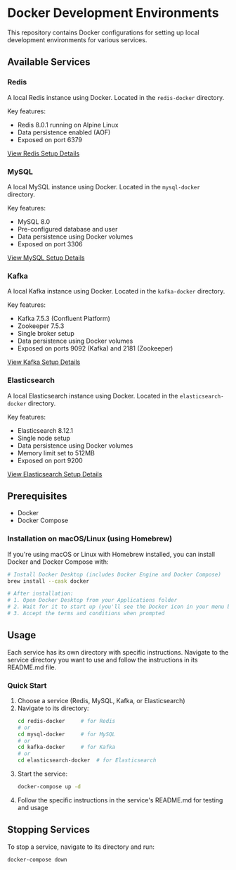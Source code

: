 # Docker Development Environments

This repository contains Docker configurations for setting up local development environments for various services.

## Available Services

### Redis
A local Redis instance using Docker. Located in the `redis-docker` directory.

Key features:
- Redis 8.0.1 running on Alpine Linux
- Data persistence enabled (AOF)
- Exposed on port 6379

[View Redis Setup Details](redis-docker/README.md)

### MySQL
A local MySQL instance using Docker. Located in the `mysql-docker` directory.

Key features:
- MySQL 8.0
- Pre-configured database and user
- Data persistence using Docker volumes
- Exposed on port 3306

[View MySQL Setup Details](mysql-docker/README.md)

### Kafka
A local Kafka instance using Docker. Located in the `kafka-docker` directory.

Key features:
- Kafka 7.5.3 (Confluent Platform)
- Zookeeper 7.5.3
- Single broker setup
- Data persistence using Docker volumes
- Exposed on ports 9092 (Kafka) and 2181 (Zookeeper)

[View Kafka Setup Details](kafka-docker/README.md)

### Elasticsearch
A local Elasticsearch instance using Docker. Located in the `elasticsearch-docker` directory.

Key features:
- Elasticsearch 8.12.1
- Single node setup
- Data persistence using Docker volumes
- Memory limit set to 512MB
- Exposed on port 9200

[View Elasticsearch Setup Details](elasticsearch-docker/README.md)

## Prerequisites

- Docker
- Docker Compose

### Installation on macOS/Linux (using Homebrew)

If you're using macOS or Linux with Homebrew installed, you can install Docker and Docker Compose with:

```bash
# Install Docker Desktop (includes Docker Engine and Docker Compose)
brew install --cask docker

# After installation:
# 1. Open Docker Desktop from your Applications folder
# 2. Wait for it to start up (you'll see the Docker icon in your menu bar)
# 3. Accept the terms and conditions when prompted
```

## Usage

Each service has its own directory with specific instructions. Navigate to the service directory you want to use and follow the instructions in its README.md file.

### Quick Start

1. Choose a service (Redis, MySQL, Kafka, or Elasticsearch)
2. Navigate to its directory:
   ```bash
   cd redis-docker     # for Redis
   # or
   cd mysql-docker     # for MySQL
   # or
   cd kafka-docker     # for Kafka
   # or
   cd elasticsearch-docker  # for Elasticsearch
   ```
3. Start the service:
   ```bash
   docker-compose up -d
   ```
4. Follow the specific instructions in the service's README.md for testing and usage

## Stopping Services

To stop a service, navigate to its directory and run:
```bash
docker-compose down
```
